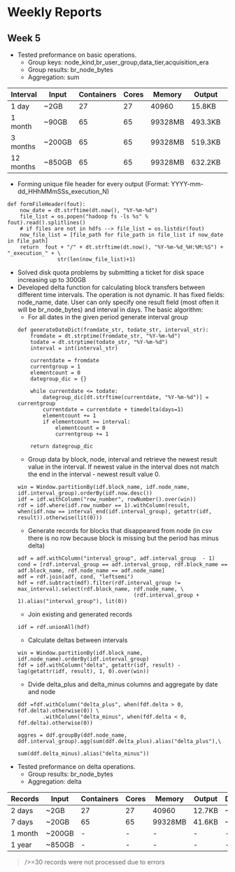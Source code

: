 # Weekly Reports 

## Week 5

- Tested preformance on basic operations.
	- Group keys: node_kind,br_user_group,data_tier,acquisition_era
	- Group results: br_node_bytes
	- Aggregation: sum

| Interval  | Input  | Containers | Cores | Memory  | Output  | Duration |
|-----------|--------|------------|-------|---------|---------|----------|
| 1 day     | ~2GB   | 27         | 27    | 40960   | 15.8KB  | ~2min    |
| 1 month   | ~90GB  | 65         | 65    | 99328MB | 493.3KB | ~5min    |
| 3 months  | ~200GB | 65         | 65    | 99328MB | 519.3KB | ~11min   |
| 12 months | ~850GB | 65         | 65    | 99328MB | 632.2KB | ~30min   |

- Forming unique file header for every output (Format: YYYY-mm-dd_HHhMMmSSs_execution_N)
```
def formFileHeader(fout):
	now_date = dt.strftime(dt.now(), "%Y-%m-%d")
	file_list = os.popen("hadoop fs -ls %s" % fout).read().splitlines()
	# if files are not in hdfs --> file_list = os.listdir(fout)
	now_file_list = [file_path for file_path in file_list if now_date in file_path]
	return  fout + "/" + dt.strftime(dt.now(), "%Y-%m-%d_%H:%M:%S") + "_execution_" + \
				str(len(now_file_list)+1)
```
- Solved disk quota problems by submitting a ticket for disk space increasing up to 300GB
- Developed delta function for calculating block transfers between different time intervals. The operation is not dynamic. It has fixed fields: node_name, date. User can only specify one result field (most often it will be br_node_bytes) and interval in days. The basic algorithm:
	- For all dates in the given period generate interval group
	```
	def generateDateDict(fromdate_str, todate_str, interval_str):
		fromdate = dt.strptime(fromdate_str, "%Y-%m-%d")
		todate = dt.strptime(todate_str, "%Y-%m-%d")
		interval = int(interval_str)

		currentdate = fromdate
		currentgroup = 1
		elementcount = 0
		dategroup_dic = {}

		while currentdate <= todate:
			dategroup_dic[dt.strftime(currentdate, "%Y-%m-%d")] = currentgroup
			currentdate = currentdate + timedelta(days=1)
			elementcount += 1
			if elementcount >= interval:
				elementcount = 0
				currentgroup += 1 	

		return dategroup_dic
	```
	- Group data by block, node, interval and retrieve the newest result value in the interval. If newest value in the interval does not match the end in the interval - newest result value 0.
	```	
	win = Window.partitionBy(idf.block_name, idf.node_name, idf.interval_group).orderBy(idf.now.desc())		
	idf = idf.withColumn("row_number", rowNumber().over(win))
	rdf = idf.where(idf.row_number == 1).withColumn(result, when(idf.now == interval_end(idf.interval_group), getattr(idf, result)).otherwise(lit(0)))
	```
	- Generate records for blocks that disappeared from node (in csv there is no row because block is missing but the period has minus delta)
	```
	adf = adf.withColumn("interval_group", adf.interval_group  - 1)
	cond = [rdf.interval_group == adf.interval_group, rdf.block_name == adf.block_name, rdf.node_name == adf.node_name]
	mdf = rdf.join(adf, cond, "leftsemi")
	hdf = rdf.subtract(mdf).filter(rdf.interval_group != max_interval).select(rdf.block_name, rdf.node_name, \
										 (rdf.interval_group + 1).alias("interval_group"), lit(0))
	```
	- Join existing and generated records
	```
	idf = rdf.unionAll(hdf)
	```
	- Calculate deltas between intervals
	```
	win = Window.partitionBy(idf.block_name, idf.node_name).orderBy(idf.interval_group)		
	fdf = idf.withColumn("delta", getattr(idf, result) - lag(getattr(idf, result), 1, 0).over(win))	
	```
	- Dvide delta_plus and delta_minus columns and aggregate by date and node
	```
	ddf =fdf.withColumn("delta_plus", when(fdf.delta > 0, fdf.delta).otherwise(0)) \
			.withColumn("delta_minus", when(fdf.delta < 0, fdf.delta).otherwise(0))

	aggres = ddf.groupBy(ddf.node_name, ddf.interval_group).agg(sum(ddf.delta_plus).alias("delta_plus"),\
												 				sum(ddf.delta_minus).alias("delta_minus"))
	```
- Tested preformance on delta operations.
	- Group results: br_node_bytes
	- Aggregation: delta

| Records   | Input  | Containers | Cores | Memory  | Output  | Duration |
|-----------|--------|------------|-------|---------|---------|----------|
| 2 days    | ~2GB   | 27         | 27    | 40960   | 12.7KB  | ~2.5min  |
| 7 days   	| ~20GB  | 65         | 65    | 99328MB | 41.6KB  | ~5min    |
| 1 month  	| ~200GB | -          | -     | -       | -       | -        |
| 1 year    | ~850GB | -          | -     | -       | -       | -        |

> />=30 records were not processed due to errors 
